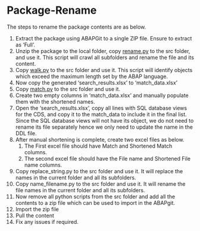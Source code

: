 # Package-Rename

The steps to rename the package contents are as below. 

1. Extract the package using ABAPGit to a single ZIP file. Ensure to extract as ‘Full’.
2. Unzip the package to the local folder, copy [rename.py](http://rename.py) to the src folder, and use it. This script will crawl all subfolders and rename the file and its content.
3. Copy [walk.py](http://walk.py) to the src folder and use it. This script will identify objects which exceed the maximum length set by the ABAP language. 
4. Now copy the generated ‘search_results.xlsx’ to ‘match_data.xlsx’
5. Copy [match.py](http://match.py) to the src folder and use it.
6. Create two empty columns in ‘match_data.xlsx’ and manually populate them with the shortened names.
7. Open the ‘search_results.xlsx’, copy all lines with SQL database views for the CDS, and copy it to the match_data to include it in the final list. Since the SQL database views will not have its object, we do not need to rename its file separately hence we only need to update the name in the DDL file. 
8. After manual shortening is complete, create two excel files as below. 
    1. The First excel file should have Match and Shortened Match columns.
    2. The second excel file should have the File name and Shortened File name columns. 
9. Copy replace_string.py to the src folder and use it. It will replace the names in the current folder and all its subfolders.
10. Copy name_filename.py to the src folder and use it. It will rename the file names in the current folder and all its subfolders.
11. Now remove all python scripts from the src folder and add all the contents to a zip file which can be used to import in the ABAPgit. 
12. Import the zip file 
13. Pull the content 
14. Fix any issues if required.
